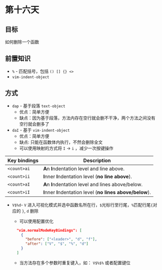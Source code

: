 # 第十六天

## 目标

如何删除一个函数

## 前置知识

- `%` - 匹配括号，包括 `() [] {} <>`
- `vim-indent-object`

## 方式

- `dap` - 基于段落 `text-object`
  - 优点：简单方便
  - 缺点：因为基于段落，方法内存在空行就会删不干净，两个方法之间没有空行就会删多了
- `daI` - 基于 `vim-indent-object`
  - 优点：简单方便
  - 缺点: 只能在函数体内执行，不然会删除全文
  - 可以使用映射的方式将 `I` -> `i` ，减少一次按键操作

| Key bindings | Description                                                 |
| ------------ | ----------------------------------------------------------- |
| `<count>ai`  | **A**n **I**ndentation level and line above.                |
| `<count>ii`  | **I**nner **I**ndentation level (**no line above**).        |
| `<count>aI`  | **A**n **I**ndentation level and lines above/below.         |
| `<count>iI`  | **I**nner **I**ndentation level (**no lines above/below**). |

- `V$%d`- `V` 进入可视化模式并选中函数名所在行，`$`光标行至行尾，`%`匹配行尾`{`对应的 `}`, `d` 删除
  - 可以使用配置优化
  
  ```json
    "vim.normalModeKeyBindings": [
      {
        "before": ["<leader>", "d", "f"],
        "after": ["V", "$", "%", "d"]
      }
    ]
  ```

  - 当方法存在多个参数时重复键入，如： `V$%$%` 或者配置键位
